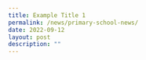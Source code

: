 ```yaml
---
title: Example Title 1
permalink: /news/primary-school-news/
date: 2022-09-12
layout: post
description: ""
---
```

